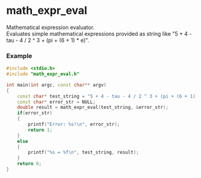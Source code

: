 # math_expr_eval
Mathematical expression evaluator. \
Evaluates simple mathematical expressions provided as string like "5 + 4 - tau - 4 / 2 ^ 3 + (pi + (6 + 1) * e)".

### Example
```C++
#include <stdio.h>
#include "math_expr_eval.h"

int main(int argc, const char** argv)
{
	const char* test_string = "5 + 4 - tau - 4 / 2 ^ 3 + (pi + (6 + 1) * e)";
	const char* error_str = NULL;
	double result = math_expr_eval(test_string, &error_str);
	if(error_str)
	{
		printf("Error: %s!\n", error_str);
		return 1;
	}
	else
	{
		printf("%s = %f\n", test_string, result);
	}
	return 0;
}
```